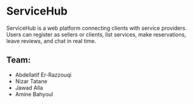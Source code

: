 # ServiceHub
ServiceHub is a web platform connecting clients with service providers. Users can register as sellers or clients, list services, make reservations, leave reviews, and chat in real time. 

## Team:
- Abdellatif Er-Razzouqi
- Nizar Tatane
- Jawad Alla
- Amine Bahyoul
